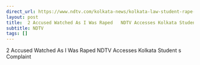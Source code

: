 ```yaml
---
direct_url: https://www.ndtv.com/kolkata-news/kolkata-law-student-rape-case-2-accused-watched-as-i-was-raped-ndtv-accesses-kolkata-students-complaint-8776302
layout: post
title:  2 Accused Watched As I Was Raped   NDTV Accesses Kolkata Student s Complaint
subtitle: NDTV
tags: []
---
```


 2 Accused Watched As I Was Raped   NDTV Accesses Kolkata Student s Complaint
